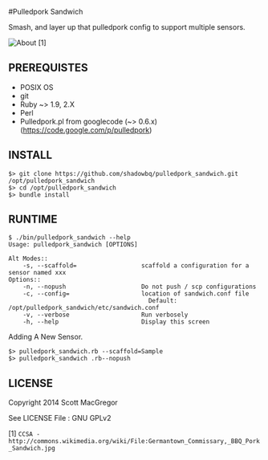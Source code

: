 #Pulledpork Sandwich

Smash, and layer up that pulledpork config to support multiple sensors.

![About](http://upload.wikimedia.org/wikipedia/commons/thumb/5/5a/Germantown_Commissary%2C_BBQ_Pork_Sandwich.jpg/320px-Germantown_Commissary%2C_BBQ_Pork_Sandwich.jpg) [1]


## PREREQUISTES

* POSIX OS
* git
* Ruby ~> 1.9, 2.X 
* Perl
* Pulledpork.pl from googlecode (~> 0.6.x) (https://code.google.com/p/pulledpork)

## INSTALL

```shell
$> git clone https://github.com/shadowbq/pulledpork_sandwich.git /opt/pulledpork_sandwich
$> cd /opt/pulledpork_sandwich
$> bundle install
```

## RUNTIME

```shell
$ ./bin/pulledpork_sandwich --help
Usage: pulledpork_sandwich [OPTIONS] 

Alt Modes::
    -s, --scaffold=                  scaffold a configuration for a sensor named xxx
Options::
    -n, --nopush                     Do not push / scp configurations
    -c, --config=                    location of sandwich.conf file
                                       Default: /opt/pulledpork_sandwich/etc/sandwich.conf
    -v, --verbose                    Run verbosely
    -h, --help                       Display this screen
```

Adding A New Sensor.

```shell
$> pulledpork_sandwich.rb --scaffold=Sample
$> pulledpork_sandwich .rb--nopush
```

## LICENSE

Copyright 2014 Scott MacGregor 

See LICENSE File : GNU GPLv2

[1] `CCSA - http://commons.wikimedia.org/wiki/File:Germantown_Commissary,_BBQ_Pork_Sandwich.jpg`
